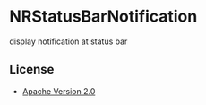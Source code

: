 NRStatusBarNotification
=======================

display notification at status bar

## License

* [Apache Version 2.0](http://www.apache.org/licenses/LICENSE-2.0.html)
